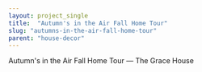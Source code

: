 ```yaml
---
layout: project_single
title:  "Autumn's in the Air Fall Home Tour"
slug: "autumns-in-the-air-fall-home-tour"
parent: "house-decor"
---
```

Autumn's in the Air Fall Home Tour — The Grace House